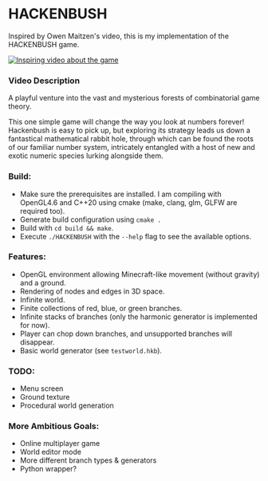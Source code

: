 # HACKENBUSH

Inspired by Owen Maitzen's video, this is my implementation of the HACKENBUSH game.

[![Inspiring video about the game](http://i3.ytimg.com/vi/ZYj4NkeGPdM/maxresdefault.jpg)](https://youtu.be/ZYj4NkeGPdM)

### Video Description

A playful venture into the vast and mysterious forests of combinatorial game theory.

This one simple game will change the way you look at numbers forever! Hackenbush is easy to pick up, but exploring its
strategy leads us down a fantastical mathematical rabbit hole, through which can be found the roots of our familiar
number system, intricately entangled with a host of new and exotic numeric species lurking alongside them.

### Build:

- Make sure the prerequisites are installed. I am compiling with OpenGL4.6 and C++20 using cmake (make, clang, glm, GLFW
  are required too).
- Generate build configuration using `cmake .`
- Build with `cd build && make`.
- Execute `./HACKENBUSH` with the `--help` flag to see the available options.

### Features:

- OpenGL environment allowing Minecraft-like movement (without gravity) and a ground.
- Rendering of nodes and edges in 3D space.
- Infinite world.
- Finite collections of red, blue, or green branches.
- Infinite stacks of branches (only the harmonic generator is implemented for now).
- Player can chop down branches, and unsupported branches will disappear.
- Basic world generator (see `testworld.hkb`).

### TODO:

- Menu screen
- Ground texture
- Procedural world generation

### More Ambitious Goals:

- Online multiplayer game
- World editor mode
- More different branch types & generators
- Python wrapper?
